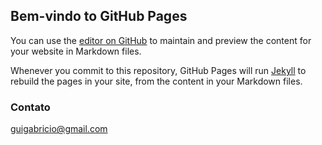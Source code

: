 ## Bem-vindo to GitHub Pages

You can use the [editor on GitHub](https://github.com/guigabricio/guigabricio.github.io/edit/main/index.md) to maintain and preview the content for your website in Markdown files.

Whenever you commit to this repository, GitHub Pages will run [Jekyll](https://jekyllrb.com/) to rebuild the pages in your site, from the content in your Markdown files.


### Contato

guigabricio@gmail.com

